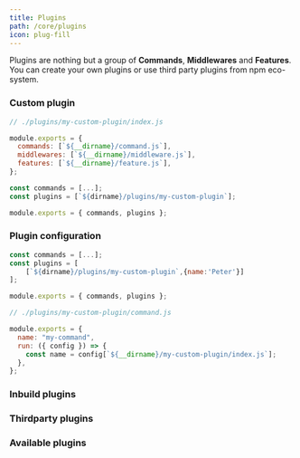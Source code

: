 ```yaml
---
title: Plugins
path: /core/plugins
icon: plug-fill
---
```


Plugins are nothing but a group of **Commands**, **Middlewares** and **Features**. You can create your own plugins or use third party plugins from npm eco-system.

### Custom plugin

```js
// ./plugins/my-custom-plugin/index.js

module.exports = {
  commands: [`${__dirname}/command.js`],
  middlewares: [`${__dirname}/middleware.js`],
  features: [`${__dirname}/feature.js`],
};
```

```js
const commands = [...];
const plugins = [`${dirname}/plugins/my-custom-plugin`];

module.exports = { commands, plugins };
```

### Plugin configuration

```js
const commands = [...];
const plugins = [
    [`${dirname}/plugins/my-custom-plugin`,{name:'Peter'}]
];

module.exports = { commands, plugins };
```

```js
// ./plugins/my-custom-plugin/command.js

module.exports = {
  name: "my-command",
  run: ({ config }) => {
    const name = config[`${__dirname}/my-custom-plugin/index.js`];
  },
};
```

### Inbuild plugins

### Thirdparty plugins

### Available plugins
